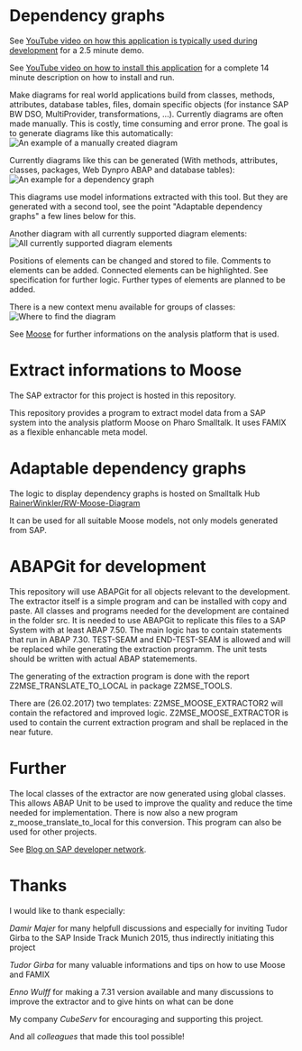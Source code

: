 # Dependency graphs
See [YouTube video on how this application is typically used during development](https://youtu.be/0jLN-2AVIvo) for a 2.5 minute demo.

See [YouTube video on how to install this application](https://www.youtube.com/watch?v=_RMeqd5-ZQ4&t=95s) for a complete 14 minute description on how to install and run.

Make diagrams for real world applications build from classes, methods, attributes, database tables, files, domain specific objects (for instance SAP BW DSO, MultiProvider, transformations, ...). Currently diagrams are often made manually. This is costly, time consuming and error prone. The goal is to generate diagrams like this automatically:
![An example of a manually created diagram](https://github.com/RainerWinkler/Moose-FAMIX-SAP-Extractor/blob/master/wiki_pictures/DemoApplication2.png)

Currently diagrams like this can be generated (With methods, attributes, classes, packages, Web Dynpro ABAP and database tables):
![An example for a dependency graph](https://raw.githubusercontent.com/RainerWinkler/Moose-FAMIX-SAP-Extractor/master/wiki_pictures/SAP_Extractor_dependency_all.png)

This diagrams use model informations extracted with this tool. But they are generated with a second tool, see the point "Adaptable dependency graphs" a few lines below for this.

Another diagram with all currently supported diagram elements: ![All currently supported diagram elements](https://raw.githubusercontent.com/RainerWinkler/Moose-FAMIX-SAP-Extractor/master/wiki_pictures/All%20features%2018%20December%202016.png)

Positions of elements can be changed and stored to file. Comments to elements can be added. Connected elements can be highlighted. See specification for further logic. Further types of elements are planned to be added.

There is a new context menu available for groups of classes: ![Where to find the diagram](https://raw.githubusercontent.com/RainerWinkler/Moose-FAMIX-SAP-Extractor/master/wiki_pictures/WhereToFindInMenu.png)

See [Moose](http://www.moosetechnology.org/) for further informations on the analysis platform that is used.

# Extract informations to Moose

The SAP extractor for this project is hosted in this repository.

This repository provides a program to extract model data from a SAP system into the analysis platform Moose on Pharo Smalltalk. It uses FAMIX as a flexible enhancable meta model.

# Adaptable dependency graphs

The logic to display dependency graphs is hosted on Smalltalk Hub [RainerWinkler/RW-Moose-Diagram](http://www.smalltalkhub.com/#!/~RainerWinkler/RW-Moose-Diagram)

It can be used for all suitable Moose models, not only models generated from SAP.

# ABAPGit for development

This repository will use ABAPGit for all objects relevant to the development. The extractor itself is a simple program and can be installed with copy and paste. All classes and programs needed for the development are contained in the folder src. It is needed to use ABAPGit to replicate this files to a SAP System with at least ABAP 7.50. The main logic has to contain statements that run in ABAP 7.30. TEST-SEAM and END-TEST-SEAM is allowed and will be replaced while generating the extraction programm. The unit tests should be written with actual ABAP statemements.

The generating of the extraction program is done with the report Z2MSE_TRANSLATE_TO_LOCAL in package Z2MSE_TOOLS. 

There are (26.02.2017) two templates: Z2MSE_MOOSE_EXTRACTOR2 will contain the refactored and improved logic. Z2MSE_MOOSE_EXTRACTOR is used to contain the current extraction program and shall be replaced in the near future.

# Further

The local classes of the extractor are now generated using global classes. This allows ABAP Unit to be used to improve the quality and reduce the time needed for implementation. There is now also a new program z_moose_translate_to_local for this conversion. This program can also be used for other projects.

See [Blog on SAP developer network](https://scn.sap.com/community/abap/custom-code-management/blog/2016/03/13/solving-sap-problems-without-reading-code--extract-a-famix-model-to-moose).

# Thanks

I would like to thank especially:

*Damir Majer* for many helpfull discussions and especially for inviting Tudor Girba to the SAP Inside Track Munich 2015, thus indirectly initiating this project

*Tudor Girba* for many valuable informations and tips on how to use Moose and FAMIX

*Enno Wulff* for making a 7.31 version available and many discussions to improve the extractor and to give hints on what can be done

My company *CubeServ* for encouraging and supporting this project.

And all *colleagues* that made this tool possible!

